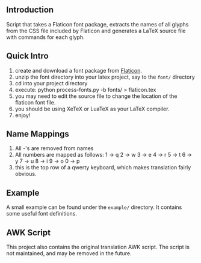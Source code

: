 Introduction
------------
Script that takes a Flaticon font package, extracts the names of all glyphs from
the CSS file included by Flaticon and generates a LaTeX source file with commands 
for each glyph.

Quick Intro
-----------
1. create and download a font package from [Flaticon](http://www.flaticon.com/).
2. unzip the font directory into your latex project, say to the `font/` directory
3. cd into your project directory
4. execute:
    python process-fonts.py -b fonts/ > flaticon.tex 
5. you may need to edit the source file to change the location
   of the flaticon font file.
6. you should be using XeTeX or LuaTeX as your LaTeX compiler.
7. enjoy!

Name Mappings
-------------
1. All -'s are removed from names
2. All numbers are mapped as follows:
   1 -> q
   2 -> w
   3 -> e
   4 -> r
   5 -> t
   6 -> y
   7 -> u
   8 -> i
   9 -> o
   0 -> p
3. this is the top row of a qwerty keyboard, which
   makes translation fairly obvious.


Example
-------
A small example can be found under the `example/` directory.
It contains some useful font definitions.

   
AWK Script
----------
This project also contains the original translation AWK script.
The script is not maintained, and may be removed in the future.
   
   
   
   
   
   
   
   
   
